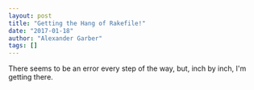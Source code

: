 ```yaml
---
layout: post
title: "Getting the Hang of Rakefile!"
date: "2017-01-18"
author: "Alexander Garber"
tags: []
---
```


There seems to be an error every step of the way, but, inch by inch, I'm getting there.